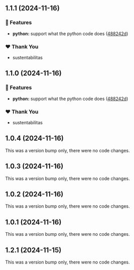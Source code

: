 ## 1.1.1 (2024-11-16)

### 🚀 Features

- **python:** support what the python code does ([488242d](https://github.com/qonstrue/opensource/commit/488242d))

### ❤️  Thank You

- sustentabilitas

## 1.1.0 (2024-11-16)

### 🚀 Features

- **python:** support what the python code does ([488242d](https://github.com/qonstrue/opensource/commit/488242d))

### ❤️  Thank You

- sustentabilitas

## 1.0.4 (2024-11-16)

This was a version bump only, there were no code changes.

## 1.0.3 (2024-11-16)

This was a version bump only, there were no code changes.

## 1.0.2 (2024-11-16)

This was a version bump only, there were no code changes.

## 1.0.1 (2024-11-16)

This was a version bump only, there were no code changes.

## 1.2.1 (2024-11-15)

This was a version bump only, there were no code changes.